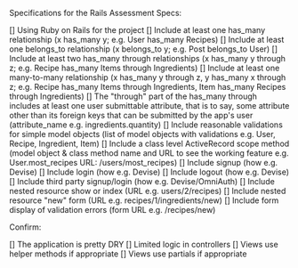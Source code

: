 Specifications for the Rails Assessment
Specs:

[] Using Ruby on Rails for the project
[] Include at least one has_many relationship (x has_many y; e.g. User has_many Recipes)
[] Include at least one belongs_to relationship (x belongs_to y; e.g. Post belongs_to User)
[] Include at least two has_many through relationships (x has_many y through z; e.g. Recipe has_many Items through      Ingredients)
[] Include at least one many-to-many relationship (x has_many y through z, y has_many x through z; e.g. Recipe          has_many Items through Ingredients, Item has_many Recipes through Ingredients)
[] The "through" part of the has_many through includes at least one user submittable attribute, that is to say, some    attribute other than its foreign keys that can be submitted by the app's user (attribute_name e.g.                   ingredients.quantity)
[] Include reasonable validations for simple model objects (list of model objects with validations e.g. User, Recipe,   Ingredient, Item)
[] Include a class level ActiveRecord scope method (model object & class method name and URL to see the working         feature e.g. User.most_recipes URL: /users/most_recipes)
[] Include signup (how e.g. Devise)
[] Include login (how e.g. Devise)
[] Include logout (how e.g. Devise)
[] Include third party signup/login (how e.g. Devise/OmniAuth)
[] Include nested resource show or index (URL e.g. users/2/recipes)
[] Include nested resource "new" form (URL e.g. recipes/1/ingredients/new)
[] Include form display of validation errors (form URL e.g. /recipes/new)

Confirm:

[] The application is pretty DRY
[] Limited logic in controllers
[] Views use helper methods if appropriate
[] Views use partials if appropriate